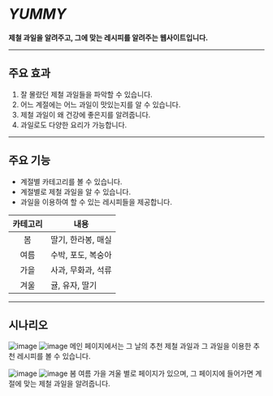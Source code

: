 ***YUMMY***
===========

**제철 과일을 알려주고, 그에 맞는 레시피를 알려주는 웹사이트입니다.**

-----------------------------------------------------

## 주요 효과

1. 잘 몰랐던 제철 과일들을 파악할 수 있습니다.
2. 어느 계절에는 어느 과일이 맛있는지를 알 수 있습니다.
3. 제철 과일이 왜 건강에 좋은지를 알려줍니다.
4. 과일로도 다양한 요리가 가능합니다.

---------------------------------------------------------------
## 주요 기능

- 계절별 카테고리를 볼 수 있습니다.
- 계절별로 제철 과일을 알 수 있습니다.
- 과일을 이용하여 할 수 있는 레시피들을 제공합니다.


|카테고리|내용|
|:---:|---|
|봄| 딸기, 한라봉, 매실
|여름| 수박, 포도, 복숭아 
|가을| 사과, 무화과, 석류
|겨울| 귤, 유자, 딸기

----------------------------------------------------------
## 시나리오
![image](https://user-images.githubusercontent.com/84839619/177015377-6d0930cf-a7da-452a-bb09-a76e3f820b60.png)
![image](https://user-images.githubusercontent.com/84839619/177015383-6799506b-95c6-4833-b5ad-e614fb46404d.png)
메인 페이지에서는 그 날의 추천 제철 과일과 그 과일을 이용한 추천 레시피를 볼 수 있습니다.

![image](https://user-images.githubusercontent.com/84839619/177015404-c372c68f-71a6-44df-900c-ff6760784c18.png)
![image](https://user-images.githubusercontent.com/84839619/177015413-30277e1a-da6d-41f5-82ab-fb4f101dfb13.png)
봄 여름 가을 겨울 별로 페이지가 있으며, 그 페이지에 들어가면 계절에 맞는 제철 과일을 알려줍니다.

